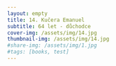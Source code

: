 ```yaml
---
layout: empty
title: 14. Kučera Emanuel
subtitle: 64 let - důchodce
cover-img: /assets/img/14.jpg
thumbnail-img: /assets/img/14.jpg
#share-img: /assets/img/1.jpg
#tags: [books, test]
---
```

